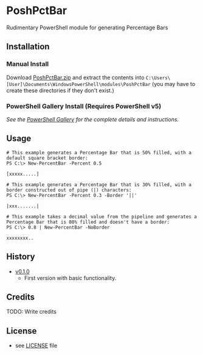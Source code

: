 # PoshPctBar
Rudimentary PowerShell module for generating Percentage Bars

## Installation

### Manual Install

Download [PoshPctBar.zip](https://github.com/Windos/PoshPctBar/releases/download/v0.1.0/PoshPctBar.zip) and extract the contents into `C:\Users\[User]\Documents\WindowsPowerShell\modules\PoshPctBar` (you may have to create these directories if they don't exist.)

### PowerShell Gallery Install (Requires PowerShell v5)

_See the [PowerShell Gallery](http://www.powershellgallery.com/packages/PoshPctBar/) for the complete details and instructions._

## Usage

    # This example generates a Percentage Bar that is 50% filled, with a default square bracket border:
    PS C:\> New-PercentBar -Percent 0.5
    
    [xxxxx.....]
    
    # This example generates a Percentage Bar that is 30% filled, with a border constructed out of pipe (|) characters:
    PS C:\> New-PercentBar -Percent 0.3 -Border '||'
    
    |xxx.......|
    
    # This example takes a decimal value from the pipeline and generates a Percentage Bar that is 80% filled and doesn't have a border:
    PS C:\> 0.8 | New-PercentBar -NoBorder
    
    xxxxxxxx..

## History
* [v0.1.0](https://github.com/Windos/PoshPctBar/releases/v0.1.0)
  * First version with basic functionality.

## Credits
TODO: Write credits

## License
* see [LICENSE](LICENSE) file
